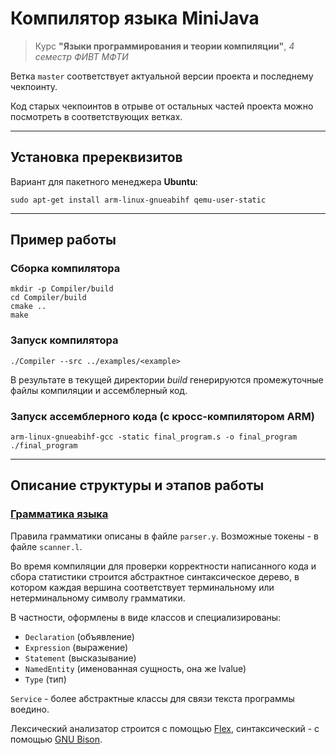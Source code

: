 # Компилятор языка MiniJava
> Курс **"Языки программирования и теории компиляции"**, *4 семестр ФИВТ МФТИ*

Ветка `master` соответствует актуальной версии проекта 
и последнему чекпоинту. 

Код старых чекпоинтов в отрыве от остальных частей проекта 
можно посмотреть в соответствующих ветках.

---

## Установка пререквизитов

Вариант для пакетного менеджера **Ubuntu**:

```shell
sudo apt-get install arm-linux-gnueabihf qemu-user-static
```

--- 

## Пример работы

### **Сборка компилятора**

```shell
mkdir -p Compiler/build
cd Compiler/build
cmake ..
make
```

### **Запуск компилятора**

```shell
./Compiler --src ../examples/<example>
```

В результате в текущей директории *build* генерируются 
промежуточные файлы компиляции и ассемблерный код.

### **Запуск ассемблерного кода (с кросс-компилятором ARM)**

```shell
arm-linux-gnueabihf-gcc -static final_program.s -o final_program
./final_program
```

---

## Описание структуры и этапов работы

### [Грамматика языка](Compiler/Grammar)

Правила грамматики описаны в файле `parser.y`.
Возможные токены - в файле `scanner.l`.

Во время компиляции для проверки корректности написанного кода 
и сбора статистики строится абстрактное синтаксическое дерево, в 
котором каждая вершина соответствует терминальному или 
нетерминальному символу грамматики.

В частности, оформлены в виде классов и специализированы:
- `Declaration` (объявление)
- `Expression` (выражение)
- `Statement` (высказывание)
- `NamedEntity` (именованная сущность, она же lvalue)
- `Type` (тип)

`Service` - более абстрактные классы для связи текста программы 
воедино.

Лексический анализатор строится с помощью 
[Flex](https://linux.die.net/man/1/flex), синтаксический - с помощью 
[GNU Bison](https://www.gnu.org/software/bison/).